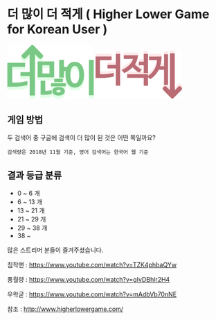 # 더 많이 더 적게 ( Higher Lower Game for Korean User )

<img width="200" margin-right='100' src="./src/img/logo/higher.png"/>
<img width="200" src="./src/img/logo/lower.png"/>

## 게임 방법

두 검색어 중 구글에 검색이 더 많이 된 것은 어떤 쪽일까요?

`검색량은 2018년 11월 기준, 영어 검색어는 한국어 웹 기준`

## 결과 등급 분류

- 0 ~ 6 개
- 6 ~ 13 개
- 13 ~ 21 개
- 21 ~ 29 개
- 29 ~ 38 개
- 38 ~

많은 스트리머 분들이 즐겨주셨습니다.

침착맨 : https://www.youtube.com/watch?v=TZK4phbaQYw 

풍월량 : https://www.youtube.com/watch?v=gIvDBhlr2H4

우왁굳 : https://www.youtube.com/watch?v=mAdbVb70nNE

참조 : http://www.higherlowergame.com/
